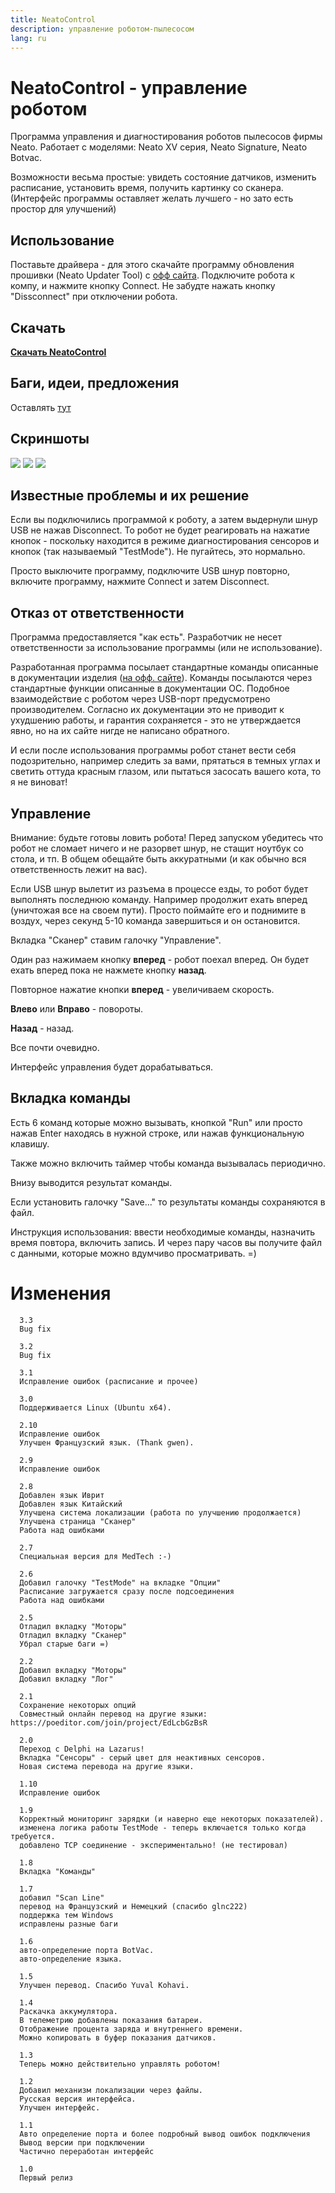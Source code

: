 ```yaml
---
title: NeatoControl
description: управление роботом-пылесосом
lang: ru
---
```


NeatoControl - управление роботом
==============

Программа управления и диагностирования роботов пылесосов фирмы Neato.
Работает с моделями: Neato XV серия, Neato Signature, Neato Botvac.

Возможности весьма простые: увидеть состояние датчиков, изменить расписание, установить время, получить картинку со сканера.
(Интерфейс программы оставляет желать лучшего - но зато есть простор для улучшений)

Использование
-------------
Поставьте драйвера - для этого скачайте программу обновления прошивки (Neato Updater Tool) с [офф сайта](http://www.neatorobotics.com/support/software-update/step-one/).
Подключите робота к компу, и нажмите кнопку Connect.
Не забудте нажать кнопку "Dissconnect" при отключении робота.

Скачать
-------
**[Скачать NeatoControl](https://bitbucket.org/heXor/neatocontrol/downloads/neatocontrol.zip)**

Баги, идеи, предложения
------------
Оставлять [тут](https://bitbucket.org/heXor/neatocontrol/issues)

Скриншоты
---------

[![](/_media/programs/1.png?w=90&h=65&tok=069583)](/_media/programs/1.png)
[![](/_media/programs/2.png?w=119&h=87&tok=e7d5c0)](/_media/programs/2.png)
[![](/_media/programs/3.png?w=90&h=65&tok=3d3d7a)](/_media/programs/3.png)

Известные проблемы и их решение
-------------------------------
Если вы подключились программой к роботу, а затем выдернули шнур USB не нажав Disconnect.
То робот не будет реагировать на нажатие кнопок - поскольку находится в режиме диагностирования сенсоров и кнопок (так называемый "TestMode"). Не пугайтесь, это нормально.

Просто выключите программу, подключите USB шнур повторно, включите программу, нажмите Connect и затем Disconnect.

Отказ от ответственности
------------------------
Программа предоставляется "как есть". Разработчик не несет ответственности за использование программы (или не использование).

Разработанная программа посылает стандартные команды описанные в документации изделия ([на офф. сайте](http://www.neatorobotics.com/programmers-manual/)). Команды посылаются через стандартные функции описанные в документации ОС. Подобное взаимодействие с роботом через USB-порт предусмотрено производителем. Согласно их документации это не приводит к ухудшению работы, и гарантия сохраняется - это не утверждается явно, но на их сайте нигде не написано обратного.

И если после использования программы робот станет вести себя подозрительно, например следить за вами, прятаться в темных углах и светить оттуда красным глазом, или пытаться засосать вашего кота, то я не виноват!

Управление
----------
Внимание: будьте готовы ловить робота! Перед запуском убедитесь что робот не сломает ничего и не разорвет шнур, не стащит ноутбук со стола, и тп. В общем обещайте быть аккуратными (и как обычно вся ответственность лежит на вас).

Если USB шнур вылетит из разъема в процессе езды, то робот будет выполнять последнюю команду. Например продолжит ехать вперед (уничтожая все на своем пути). Просто поймайте его и поднимите в воздух, через секунд 5-10 команда завершиться и он остановится.

Вкладка "Сканер" ставим галочку "Управление".

Один раз нажимаем кнопку **вперед** - робот поехал вперед. Он будет ехать вперед пока не нажмете кнопку **назад**.

Повторное нажатие кнопки **вперед** - увеличиваем скорость.

**Влево** или **Вправо** - повороты.

**Назад** - назад.

Все почти очевидно.

Интерфейс управления будет дорабатываться.


Вкладка команды
-----------------

Есть 6 команд которые можно вызывать, кнопкой "Run" или просто нажав Enter находясь в нужной строке, или нажав функциональную клавишу.

Также можно включить таймер чтобы команда вызывалась периодично.

Внизу выводится результат команды.

Если установить галочку "Save..." то результаты команды сохраняются в файл.

Инструкция использования: ввести необходимые команды, назначить время повтора, включить запись. И через пару часов вы получите файл с данными, которые можно вдумчиво просматривать. =)



Изменения
=========

      3.3
      Bug fix

      3.2
      Bug fix

      3.1
      Исправление ошибок (расписание и прочее)

      3.0
      Поддерживается Linux (Ubuntu x64).

      2.10
      Исправление ошибок
      Улучшен Французский язык. (Thank gwen).

      2.9
      Исправление ошибок

      2.8
      Добавлен язык Иврит
      Добавлен язык Китайский
      Улучшена система локализации (работа по улучшению продолжается)
      Улучшена страница "Сканер"
      Работа над ошибками

      2.7
      Специальная версия для MedTech :-)

      2.6
      Добавил галочку "TestMode" на вкладке "Опции"
      Расписание загружается сразу после подсоединения
      Работа над ошибками

      2.5
      Отладил вкладку "Моторы"
      Отладил вкладку "Сканер"
      Убрал старые баги =)

      2.2
      Добавил вкладку "Моторы"
      Добавил вкладку "Лог"

      2.1
      Сохранение некоторых опций
      Совместный онлайн перевод на другие языки: https://poeditor.com/join/project/EdLcbGzBsR

      2.0
      Переход с Delphi на Lazarus!
      Вкладка "Сенсоры" - серый цвет для неактивных сенсоров.
      Новая система перевода на другие языки.

      1.10
      Исправление ошибок

      1.9
      Корректный мониторинг зарядки (и наверно еще некоторых показателей).
      изменена логика работы TestMode - теперь включается только когда требуется.
      добавлено TCP соединение - экспериментально! (не тестировал)

      1.8
      Вкладка "Команды"

      1.7
      добавил "Scan Line"
      перевод на Французский и Немецкий (спасибо glnc222)
      поддержка тем Windows
      исправлены разные баги

      1.6
      авто-определение порта BotVac.
      авто-определение языка.

      1.5
      Улучшен перевод. Спасибо Yuval Kohavi.

      1.4
      Раскачка аккумулятора.
      В телеметрию добавлены показания батареи.
      Отображение процента заряда и внутреннего времени.
      Можно копировать в буфер показания датчиков.

      1.3
      Теперь можно действительно управлять роботом!

      1.2
      Добавил механизм локализации через файлы.
      Русская версия интерфейса.
      Улучшен интерфейс.

      1.1
      Авто определение порта и более подробный вывод ошибок подключения
      Вывод версии при подключении
      Частично переработан интерфейс

      1.0
      Первый релиз
